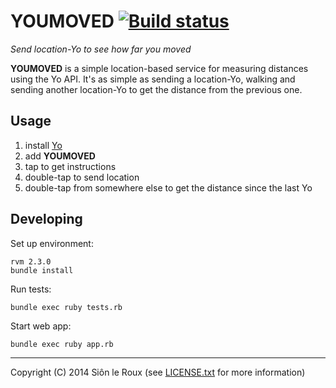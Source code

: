 YOUMOVED [ ![Build status](https://img.shields.io/codeship/e6c959b0-265a-0133-4abc-42218616331f.svg)](https://www.codeship.io/projects/97063)
=========

*Send location-Yo to see how far you moved*

**YOUMOVED** is a simple location-based service for measuring distances using
the Yo API.  It's as simple as sending a location-Yo, walking and sending
another location-Yo to get the distance from the previous one.

Usage
-----

1. install [Yo](https://www.justyo.co/)
2. add **YOUMOVED**
3. tap to get instructions
4. double-tap to send location
5. double-tap from somewhere else to get the distance since the last Yo

Developing
----------

Set up environment:

    rvm 2.3.0
    bundle install

Run tests:

    bundle exec ruby tests.rb

Start web app:

    bundle exec ruby app.rb

---
Copyright (C) 2014 Siôn le Roux (see [LICENSE.txt](LICENSE.txt) for more information)
